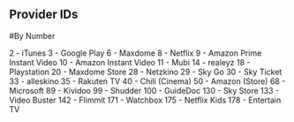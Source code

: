 ## Provider IDs
#By Number

  2 - iTunes
  3 - Google Play
  6 - Maxdome
  8 - Netflix
  9 - Amazon Prime Instant Video
 10 - Amazon Instant Video
 11 - Mubi
 14 - realeyz
 18 - Playstation
 20 - Maxdome Store
 28 - Netzkino
 29 - Sky Go
 30 - Sky Ticket
 33 - alleskino
 35 - Rakuten TV
 40 - Chili (Cinema)
 50 - Amazon (Store)
 68 - Microsoft
 89 - Kividoo
 99 - Shudder
100 - GuideDoc
130 - Sky Store
133 - Video Buster
142 - Flimmit 
171 - Watchbox
175 - Netflix Kids
178 - Entertain TV